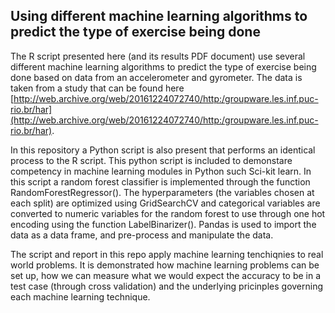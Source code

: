 ## Using different machine learning algorithms to predict the type of exercise being done

The R script presented here (and its results PDF document) use several different machine learning algorithms to predict the type of exercise being done based on data from an accelerometer and gyrometer. The data is taken from a study that can be found here [http://web.archive.org/web/20161224072740/http:/groupware.les.inf.puc-rio.br/har](http://web.archive.org/web/20161224072740/http:/groupware.les.inf.puc-rio.br/har). 

In this repository a Python script is also present that performs an identical process to the R script. This python script is included to
demonstare competency in machine learning modules in Python such Sci-kit learn. In this script a random forest classifier is implemented through the function RandomForestRegressor(). The hyperparameters (the variables chosen at each split) are optimized using GridSearchCV and categorical variables are converted to numeric variables for the random forest to use through one hot encoding using the function 
LabelBinarizer(). Pandas is used to import the data as a data frame, and pre-process and manipulate the data.

The script and report in this repo apply machine learning tenchiqnies to real world problems. It is demonstrated how machine learning problems can be set up, how we can measure what we would expect the accuracy to be in a test case (through cross validation) and the underlying pricinples governing each machine learning technique.


